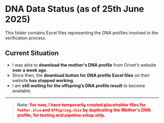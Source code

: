 # DNA Data Status (as of 25th June 2025)

This folder contains Excel files representing the DNA profiles involved in the verification process.

## Current Situation

- I was able to **download the mother's DNA profile** from Orivet’s website **over a week ago**.
- Since then, the **download button for DNA profile Excel files** on their website **has stopped working**.
- I am **still waiting for the offspring’s DNA profile result** to become available.

---

> **Note:** <span style="color: red">**For now, I have temporarily created placeholder files for `Father.xlsx` and `Offspring.xlsx` by duplicating the Mother's DNA profile, for testing and pipeline setup only.**</span>
